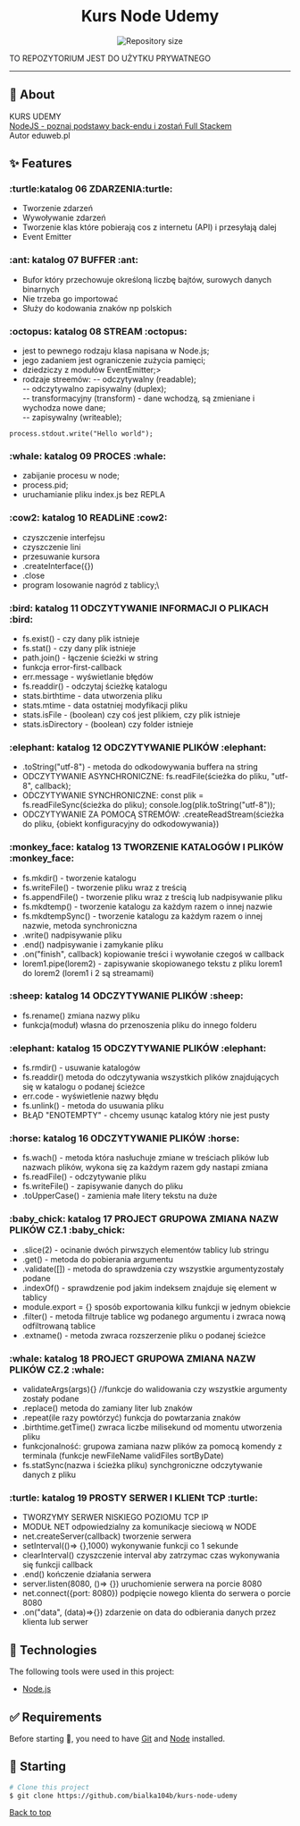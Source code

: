 <div align="center" id="top"> 
  <!-- <img src="./.github/app.gif" alt="Kurs Node Udemy" /> -->
  &#xa0;
  <!-- <a href="https://kursnodeudemy.netlify.app">Demo</a> -->
</div>
<h1 align="center">Kurs Node Udemy</h1>

<p align="center">
  <img alt="Repository size" src="https://img.shields.io/github/repo-size/bialka104b/kurs-node-udemy?color=56BEB8">
</p>

<!-- Status -->

<!-- <h4 align="center">
	🚧  Kurs Node Udemy 🚀 Under construction...  🚧
</h4>
-->

TO REPOZYTORIUM JEST DO UŻYTKU PRYWATNEGO

<hr>

## :dart: About

KURS UDEMY<br>
<a href="https://www.udemy.com/course/kurs-nodejs-w-praktyce/learn/lecture/11811986?start=300#content">NodeJS - poznaj podstawy back-endu i zostań Full Stackem</a><br>
Autor eduweb.pl

## :sparkles: Features

<h3><span>:turtle:katalog 06 ZDARZENIA:turtle:</span></h3>

- Tworzenie zdarzeń
- Wywoływanie zdarzeń
- Tworzenie klas które pobierają cos z internetu (API) i przesyłają dalej
- Event Emitter

<h3><span>:ant: katalog 07 BUFFER :ant:</span></h3>

- Bufor który przechowuje określoną liczbę bajtów, surowych danych binarnych
- Nie trzeba go importować
- Służy do kodowania znaków np polskich

<h3><span>:octopus: katalog 08 STREAM :octopus:</span></h3>

- jest to pewnego rodzaju klasa napisana w Node.js;
- jego zadaniem jest ograniczenie zużycia pamięci;
- dziedziczy z modułów EventEmitter;>
- rodzaje streemów:
  -- odczytywalny (readable);<br>
  -- odczytywalno zapisywalny (duplex);<br>
  -- transformacyjny (transform) - dane wchodzą, są zmieniane i wychodza nowe dane;<br>
  -- zapisywalny (writeable);

```
process.stdout.write("Hello world");
```

<h3><span>:whale: katalog 09 PROCES :whale:</span></h3>

- zabijanie procesu w node;
- process.pid;
- uruchamianie pliku index.js bez REPLA

<h3><span>:cow2: katalog 10 READLiNE :cow2:</span></h3>

- czyszczenie interfejsu
- czyszczenie lini
- przesuwanie kursora
- .createInterface({})
- .close
- program losowanie nagród z tablicy;\

<h3><span>:bird: katalog 11 ODCZYTYWANIE INFORMACJI O PLIKACH :bird:</span></h3>

- fs.exist() - czy dany plik istnieje
- fs.stat() - czy dany plik istnieje
- path.join() - łączenie ścieżki w string
- funkcja error-first-callback
- err.message - wyświetlanie błędów
- fs.readdir() - odczytaj ścieżkę katalogu
- stats.birthtime - data utworzenia pliku
- stats.mtime - data ostatniej modyfikacji pliku
- stats.isFile - (boolean) czy coś jest plikiem, czy plik istnieje
- stats.isDirectory - (boolean) czy folder istnieje

<h3><span>:elephant: katalog 12 ODCZYTYWANIE PLIKÓW :elephant:</span></h3>

- .toString("utf-8") - metoda do odkodowywania buffera na string
- ODCZYTYWANIE ASYNCHRONICZNE: fs.readFile(ścieżka do pliku, "utf-8", callback);
- ODCZYTYWANIE SYNCHRONICZNE: const plik = fs.readFileSync(ścieżka do pliku); console.log(plik.toString("utf-8"));
- ODCZYTYWANIE ZA POMOCĄ STREMÓW: .createReadStream(ścieżka do pliku, {obiekt konfiguracyjny do odkodowywania})

<h3><span>:monkey_face: katalog 13 TWORZENIE KATALOGÓW I PLIKÓW :monkey_face:</span></h3>

- fs.mkdir() - tworzenie katalogu
- fs.writeFile() - tworzenie pliku wraz z treścią
- fs.appendFile() - tworzenie pliku wraz z treścią lub nadpisywanie pliku
- fs.mkdtemp() - tworzenie katalogu za każdym razem o innej nazwie
- fs.mkdtempSync() - tworzenie katalogu za każdym razem o innej nazwie, metoda synchroniczna
- .write() nadpisywanie pliku
- .end() nadpisywanie i zamykanie pliku
- .on("finish", callback) kopiowanie treści i wywołanie czegoś w callback
- lorem1.pipe(lorem2) - zapisywanie skopiowanego tekstu z pliku lorem1 do lorem2 (lorem1 i 2 są streamami)

<h3><span>:sheep: katalog 14 ODCZYTYWANIE PLIKÓW :sheep:</span></h3>

- fs.rename() zmiana nazwy pliku
- funkcja(moduł) własna do przenoszenia pliku do innego folderu

<h3><span>:elephant: katalog 15 ODCZYTYWANIE PLIKÓW :elephant:</span></h3>

- fs.rmdir() - usuwanie katalogów
- fs.readdir() metoda do odczytywania wszystkich plików znajdujących się w katalogu o podanej ścieżce
- err.code - wyświetlenie nazwy błędu
- fs.unlink() - metoda do usuwania pliku
- BŁĄD "ENOTEMPTY" - chcemy usunąc katalog który nie jest pusty

<h3><span>:horse: katalog 16 ODCZYTYWANIE PLIKÓW :horse:</span></h3>

- fs.wach() - metoda która nasłuchuje zmiane w treściach plików lub nazwach plików, wykona się za każdym razem gdy nastapi zmiana
- fs.readFile() - odczytywanie pliku
- fs.writeFile() - zapisywanie danych do pliku
- .toUpperCase() - zamienia małe litery tekstu na duże

<h3><span>:baby_chick: katalog 17 PROJECT GRUPOWA ZMIANA NAZW PLIKÓW CZ.1 :baby_chick:</span></h3>

- .slice(2) - ocinanie dwóch pirwszych elementów tablicy lub stringu
- .get() - metoda do pobierania argumentu
- .validate([]) - metoda do sprawdzenia czy wszystkie argumentyzostały podane
- .indexOf() - sprawdzenie pod jakim indeksem znajduje się element w tablicy
- module.export = {} sposób exportowania kilku funkcji w jednym obiekcie
- .filter() - metoda filtruje tablice wg podanego argumentu i zwraca nową odfiltrowaną tablice
- .extname() - metoda zwraca rozszerzenie pliku o podanej ścieżce

<h3><span>:whale: katalog 18 PROJECT GRUPOWA ZMIANA NAZW PLIKÓW CZ.2 :whale:</span></h3>

- validateArgs(args){} //funkcje do walidowania czy wszystkie argumenty zostały podane
- .replace() metoda do zamiany liter lub znaków
- .repeat(ile razy powtórzyć) funkcja do powtarzania znaków
- .birthtime.getTime() zwraca liczbe milisekund od momentu utworzenia pliku
- funkcjonalność: grupowa zamiana nazw plików za pomocą komendy z terminala (funkcje newFileName validFiles sortByDate)
- fs.statSync(nazwa i ścieżka pliku) synchgroniczne odczytywanie danych z pliku

<h3><span>:turtle: katalog 19 PROSTY SERWER I KLIENt TCP :turtle:</span></h3>

- TWORZYMY SERWER NISKIEGO POZIOMU TCP IP
- MODUŁ NET odpowiedzialny za komunikacje sieciową w NODE
- net.createServer(callback) tworzenie serwera
- setInterval(()=> {},1000) wykonywanie funkcji co 1 sekunde
- clearInterval() czyszczenie interval aby zatrzymac czas wykonywania się funkcji callback
- .end() kończenie działania serwera
- server.listen(8080, ()=> {}) uruchomienie serwera na porcie 8080
- net.connect({port: 8080}) podpięcie nowego klienta do serwera o porcie 8080
- .on("data", (data)=>{}) zdarzenie on data do odbierania danych przez klienta lub serwer



## :rocket: Technologies

The following tools were used in this project:

- [Node.js](https://nodejs.org/en/)

## :white_check_mark: Requirements

Before starting :checkered_flag:, you need to have [Git](https://git-scm.com) and [Node](https://nodejs.org/en/) installed.

## :checkered_flag: Starting

```bash
# Clone this project
$ git clone https://github.com/bialka104b/kurs-node-udemy

```

<a href="#top">Back to top</a>
